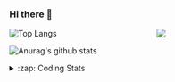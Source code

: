 ### Hi there 👋

<!--
**tao8687/tao8687** is a ✨ _special_ ✨ repository because its `README.md` (this file) appears on your GitHub profile.

Here are some ideas to get you started:

- 🔭 I’m currently working on ...
- 🌱 I’m currently learning ...
- 👯 I’m looking to collaborate on ...
- 🤔 I’m looking for help with ...
- 💬 Ask me about ...
- 📫 How to reach me: ...
- 😄 Pronouns: ...
- ⚡ Fun fact: ...
-->

<img align='right' src="https://media.giphy.com/media/M9gbBd9nbDrOTu1Mqx/giphy.gif" width="240">

  
![Top Langs](https://github-readme-stats.vercel.app/api/top-langs/?username=tao8687&layout=compact&title_color=23238E&text_color=A67D3D)

![Anurag's github stats](https://github-readme-stats.vercel.app/api?username=tao8687&show_icons=true&&text_color=A67D3D&title_color=23238E&show_icons=false&count_private=true&hide=stars)

<details>
  <summary>:zap: Coding Stats</summary>
  <br>
    
<!--START_SECTION:waka-->
![Code Time](http://img.shields.io/badge/Code%20Time-1%2C567%20hrs%2044%20mins-blue)

![Profile Views](http://img.shields.io/badge/Profile%20Views-0-blue)

**🐱 My GitHub Data** 

> 📦 1.5 MB Used in GitHub's Storage 
 > 
> 🏆 181 Contributions in the Year 2024
 > 
> 🚫 Not Opted to Hire
 > 
> 📜 53 Public Repositories 
 > 
> 🔑 25 Private Repositories 
 > 
**I'm an Early 🐤** 

```text
🌞 Morning                1412 commits        ██████████████████████░░░   87.16 % 
🌆 Daytime                87 commits          █░░░░░░░░░░░░░░░░░░░░░░░░   05.37 % 
🌃 Evening                117 commits         ██░░░░░░░░░░░░░░░░░░░░░░░   07.22 % 
🌙 Night                  4 commits           ░░░░░░░░░░░░░░░░░░░░░░░░░   00.25 % 
```
📅 **I'm Most Productive on Wednesday** 

```text
Monday                   233 commits         ████░░░░░░░░░░░░░░░░░░░░░   14.38 % 
Tuesday                  220 commits         ███░░░░░░░░░░░░░░░░░░░░░░   13.58 % 
Wednesday                287 commits         ████░░░░░░░░░░░░░░░░░░░░░   17.72 % 
Thursday                 212 commits         ███░░░░░░░░░░░░░░░░░░░░░░   13.09 % 
Friday                   230 commits         ████░░░░░░░░░░░░░░░░░░░░░   14.20 % 
Saturday                 224 commits         ███░░░░░░░░░░░░░░░░░░░░░░   13.83 % 
Sunday                   214 commits         ███░░░░░░░░░░░░░░░░░░░░░░   13.21 % 
```


📊 **This Week I Spent My Time On** 

```text
🕑︎ Time Zone: Asia/Shanghai

💬 Programming Languages: 
Python                   13 hrs 55 mins      ███████████░░░░░░░░░░░░░░   42.86 % 
C++                      8 hrs 31 mins       ███████░░░░░░░░░░░░░░░░░░   26.24 % 
Other                    4 hrs 32 mins       ███░░░░░░░░░░░░░░░░░░░░░░   13.97 % 
CMake                    1 hr 48 mins        █░░░░░░░░░░░░░░░░░░░░░░░░   05.57 % 
YAML                     1 hr 4 mins         █░░░░░░░░░░░░░░░░░░░░░░░░   03.31 % 

🔥 Editors: 
VS Code                  32 hrs 30 mins      █████████████████████████   100.00 % 

🐱‍💻 Projects: 
BumbleBot_WS             14 hrs 46 mins      ███████████░░░░░░░░░░░░░░   45.48 % 
tami_ws                  8 hrs 1 min         ██████░░░░░░░░░░░░░░░░░░░   24.69 % 
python_motion_planning   2 hrs 35 mins       ██░░░░░░░░░░░░░░░░░░░░░░░   07.98 % 
FYP18-19_AutomaticDocking1 hr 51 mins        █░░░░░░░░░░░░░░░░░░░░░░░░   05.69 % 
ros_motion_planning      1 hr 49 mins        █░░░░░░░░░░░░░░░░░░░░░░░░   05.63 % 

💻 Operating System: 
Linux                    32 hrs 30 mins      █████████████████████████   100.00 % 
```

**I Mostly Code in C++** 

```text
C++                      10 repos            ███████░░░░░░░░░░░░░░░░░░   29.41 % 
Python                   10 repos            ███████░░░░░░░░░░░░░░░░░░   29.41 % 
JavaScript               2 repos             █░░░░░░░░░░░░░░░░░░░░░░░░   05.88 % 
Batchfile                1 repo              █░░░░░░░░░░░░░░░░░░░░░░░░   02.94 % 
HTML                     1 repo              █░░░░░░░░░░░░░░░░░░░░░░░░   02.94 % 
```



**Timeline**

![Lines of Code chart](https://raw.githubusercontent.com/tao8687/tao8687/master/assets/bar_graph.png)


 Last Updated on 22/06/2024 01:17:31 UTC
<!--END_SECTION:waka-->
</details>
